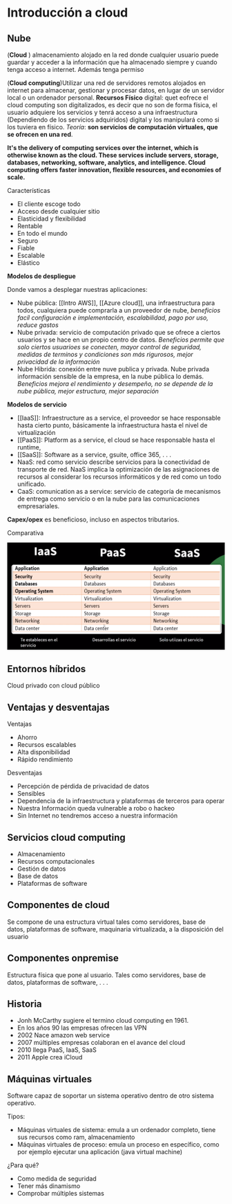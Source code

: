 # Introducción a cloud

## Nube

(**Cloud** ) almacenamiento alojado en la red donde cualquier usuario puede guardar y acceder a la información que ha almacenado siempre y cuando tenga acceso a internet. Además tenga permiso 

(**Cloud computing**)Utilizar una red de servidores remotos alojados en internet para almacenar, gestionar y procesar datos, en lugar de un servidor local o un ordenador personal. **Recursos Físico** digital: quet eofrece el cloud computing son digitalizados, es decir que no son de forma física, el usuario adquiere los servicios y tenrá acceso a una infraestructura (Dependiendo de los servicios adquiridos) digital y los manipulará como si los tuviera en físico. *Teoría*: **son servicios de computación virtuales, que se ofrecen en una red**. 

**It's the delivery of computing services over the internet, which is otherwise known as the cloud. These services include servers, storage, databases, networking, software, analytics, and intelligence. Cloud computing offers faster innovation, flexible resources, and economies of scale.** 


Características 

* El cliente escoge todo
* Acceso desde cualquier sitio
* Elasticidad y flexibilidad
* Rentable
* En todo el mundo
* Seguro
* Fiable
* Escalable
* Elástico 

**Modelos de despliegue** 

Donde vamos a desplegar nuestras aplicaciones: 

* Nube pública: [[Intro AWS]], [[Azure cloud]], una infraestructura para todos, cualquiera puede comprarla a un proveedor de nube, *beneficios facíl configuración e implementación, escalabilidad, pago por uso, reduce gastos*
* Nube privada: servicio de computación privado que se ofrece a ciertos usuarios y se hace en un propio centro de datos. *Beneficios permite que solo ciertos usuarioes se conecten, mayor control de seguridad, medidas de terminos y condiciones son más rigurosos, mejor privacidad de la información*
* Nube Hibrida: conexión entre nuve publica y privada. Nube privada información sensible de la empresa, en la nube pública lo demás. *Beneficios mejora el rendimiento y desempeño, no se depende de la nube pública, mejor estructura, mejor separación*

**Modelos de servicio**

* [[IaaS]]: Infraestructure as a service, el proveedor se hace responsable hasta cierto punto, básicamente la infraestructura hasta el nivel de virtualización
* [[PaaS]]: Platform as a service, el cloud se hace responsable hasta el runtime,  
* [[SaaS]]: Software as a service, gsuite, office 365, . . . 
* NaaS: red como servicio describe servicios para la conectividad de transporte de red. NaaS implica la optimización de las asignaciones de recursos al considerar los recursos informáticos y de red como un todo unificado. 
* CaaS: comunication as a service: servicio de categoría de mecanismos de entrega como servicio o en la nube para las comunicaciones empresariales. 

**Capex/opex** es beneficioso, incluso en aspectos tributarios. 

Comparativa 

![comparativa ](./IaaSPaaSSaaS-comparative.png)

## Entornos híbridos 

Cloud privado con cloud público 



## Ventajas y desventajas 

Ventajas

* Ahorro
* Recursos escalables 
* Alta disponibilidad
* Rápido rendimiento 

Desventajas

* Percepción de pérdida de privacidad de datos
* Sensibles
* Dependencia de la infraestructura y plataformas de terceros para operar
* Nuestra Información queda vulnerable a robo o hackeo 
* Sin Internet no tendremos acceso a nuestra información 




## Servicios cloud computing

* Almacenamiento 
* Recursos computacionales
* Gestión de datos
* Base de datos
* Plataformas de software

## Componentes de cloud

Se compone de una estructura virtual tales como servidores, base de datos, plataformas de software, maquinaria virtualizada, a la disposición del usuario

## Componentes onpremise

Estructura física que pone al usuario. Tales como servidores, base de datos, plataformas de software, . . .


## Historia

* Jonh McCarthy sugiere el termino cloud computing en 1961. 
* En los años 90 las empresas ofrecen las VPN
* 2002 Nace amazon web service
* 2007 múltiples empresas colaboran en el avance del cloud
* 2010 llega PaaS, IaaS, SaaS
* 2011 Apple crea iCloud


## Máquinas virtuales

Software capaz de soportar un sistema operativo dentro de otro sistema operativo. 

Tipos: 

* Máquinas virtuales de sistema: emula a un ordenador completo, tiene sus recursos como ram, almacenamiento
* Máquinas virtuales de proceso: emula un proceso en específico, como por ejemplo ejecutar una aplicación (java virtual machine)

¿Para qué?

* Como medida de seguridad
* Tener más dinamismo
* Comprobar múltiples sistemas 

